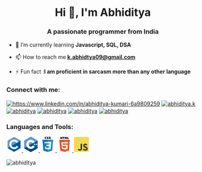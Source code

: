 <h1 align="center">Hi 👋, I'm Abhiditya</h1>
<h3 align="center">A passionate programmer from India</h3>


- 🌱 I’m currently learning **Javascript, SQL, DSA**

- 📫 How to reach me **k.abhidtya09@gmail.com**

- ⚡ Fun fact :**I am proficient in sarcasm more than any other language**

<h3 align="left">Connect with me:</h3>
<p align="left">
<a href="https://linkedin.com/in/https://www.linkedin.com/in/abhiditya-kumari-6a9809259" target="blank"><img align="center" src="https://raw.githubusercontent.com/rahuldkjain/github-profile-readme-generator/master/src/images/icons/Social/linked-in-alt.svg" alt="https://www.linkedin.com/in/abhiditya-kumari-6a9809259" height="30" width="40" /></a>
<a href="https://instagram.com/abhiditya.k" target="blank"><img align="center" src="https://raw.githubusercontent.com/rahuldkjain/github-profile-readme-generator/master/src/images/icons/Social/instagram.svg" alt="abhiditya.k" height="30" width="40" /></a>
<a href="https://www.codechef.com/users/abhiditya" target="blank"><img align="center" src="https://cdn.jsdelivr.net/npm/simple-icons@3.1.0/icons/codechef.svg" alt="abhiditya" height="30" width="40" /></a>
<a href="https://www.hackerrank.com/abhiditya" target="blank"><img align="center" src="https://raw.githubusercontent.com/rahuldkjain/github-profile-readme-generator/master/src/images/icons/Social/hackerrank.svg" alt="abhiditya" height="30" width="40" /></a>
<a href="https://www.leetcode.com/abhiditya" target="blank"><img align="center" src="https://raw.githubusercontent.com/rahuldkjain/github-profile-readme-generator/master/src/images/icons/Social/leet-code.svg" alt="abhiditya" height="30" width="40" /></a>
<a href="https://auth.geeksforgeeks.org/user/abhiditya" target="blank"><img align="center" src="https://raw.githubusercontent.com/rahuldkjain/github-profile-readme-generator/master/src/images/icons/Social/geeks-for-geeks.svg" alt="abhiditya" height="30" width="40" /></a>
</p>

<h3 align="left">Languages and Tools:</h3>
<p align="left"> <a href="https://www.cprogramming.com/" target="_blank" rel="noreferrer"> <img src="https://raw.githubusercontent.com/devicons/devicon/master/icons/c/c-original.svg" alt="c" width="40" height="40"/> </a> <a href="https://www.w3schools.com/cpp/" target="_blank" rel="noreferrer"> <img src="https://raw.githubusercontent.com/devicons/devicon/master/icons/cplusplus/cplusplus-original.svg" alt="cplusplus" width="40" height="40"/> </a> <a href="https://www.w3schools.com/css/" target="_blank" rel="noreferrer"> <img src="https://raw.githubusercontent.com/devicons/devicon/master/icons/css3/css3-original-wordmark.svg" alt="css3" width="40" height="40"/> </a> <a href="https://www.w3.org/html/" target="_blank" rel="noreferrer"> <img src="https://raw.githubusercontent.com/devicons/devicon/master/icons/html5/html5-original-wordmark.svg" alt="html5" width="40" height="40"/> </a> <a href="https://developer.mozilla.org/en-US/docs/Web/JavaScript" target="_blank" rel="noreferrer"> <img src="https://raw.githubusercontent.com/devicons/devicon/master/icons/javascript/javascript-original.svg" alt="javascript" width="40" height="40"/> </a> </p>

<p><img align="center" src="https://github-readme-stats.vercel.app/api/top-langs?username=abhiditya&show_icons=true&locale=en&layout=compact" alt="abhiditya" /></p>

